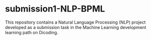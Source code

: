 # submission1-NLP-BPML
This repository contains a Natural Language Processing (NLP) project developed as a submission task in the Machine Learning development learning path on Dicoding.
